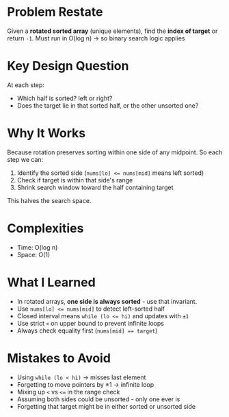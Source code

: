 # Problem Restate
Given a **rotated sorted array** (unique elements), find the **index of target** or return `-1`.
Must run in O(log n) -> so binary search logic applies

# Key Design Question
At each step:
- Which half is sorted? left or right?
- Does the target lie in that sorted half, or the other unsorted one?

# Why It Works
Because rotation preserves sorting within one side of any midpoint.
So each step we can:
1. Identify the sorted side (`nums[lo] <= nums[mid]` means left sorted)
2. Check if target is within that side's range
3. Shrink search window toward the half containing target

This halves the search space.

# Complexities
- Time: O(log n)
- Space: O(1)

# What I Learned
- In rotated arrays, **one side is always sorted** - use that invariant.
- Use `nums[lo] <= nums[mid]` to detect left-sorted half
- Closed interval means `while (lo <= hi)` and updates with `±1`
- Use strict `<` on upper bound to prevent infinite loops
- Always check equality first (`nums[mid] == target`)

# Mistakes to Avoid
- Using `while (lo < hi)` -> misses last element
- Forgetting to move pointers by ±1 -> infinite loop
- Mixing up `<` vs `<=` in the range check
- Assuming both sides could be unsorted - only one ever is
- Forgetting that target might be in either sorted or unsorted side

